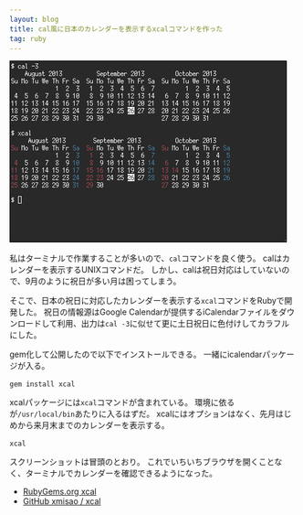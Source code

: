```yaml
---
layout: blog
title: cal風に日本のカレンダーを表示するxcalコマンドを作った
tag: ruby
---
```




![xcal screenshot](/assets/2013_09_25_xcal.png)

私はターミナルで作業することが多いので、`cal`コマンドを良く使う。
calはカレンダーを表示するUNIXコマンドだ。
しかし、calは祝日対応はしていないので、9月のように祝日が多い月は困ってしまう。

そこで、日本の祝日に対応したカレンダーを表示する`xcal`コマンドをRubyで開発した。
祝日の情報源はGoogle Calendarが提供するiCalendarファイルをダウンロードして利用、出力は`cal -3`に似せて更に土日祝日に色付けしてカラフルにした。

gem化して公開したので以下でインストールできる。
一緒にicalendarパッケージが入る。

    gem install xcal

xcalパッケージには`xcal`コマンドが含まれている。
環境に依るが`/usr/local/bin`あたりに入るはずだ。
xcalにはオプションはなく、先月はじめから来月末までのカレンダーを表示する。

    xcal

スクリーンショットは冒頭のとおり。
これでいちいちブラウザを開くことなく、ターミナルでカレンダーを確認できるようになった。

- [RubyGems.org xcal](https://rubygems.org/gems/xcal)
- [GitHub xmisao / xcal](https://github.com/xmisao/xcal)
